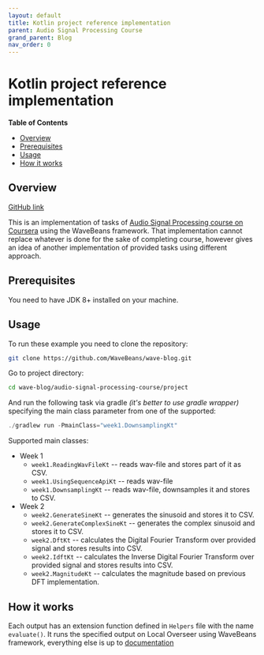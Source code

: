 ```yaml
---
layout: default
title: Kotlin project reference implementation
parent: Audio Signal Processing Course
grand_parent: Blog
nav_order: 0
---
```

Kotlin project reference implementation
=====

<!-- START doctoc generated TOC please keep comment here to allow auto update -->
<!-- DON'T EDIT THIS SECTION, INSTEAD RE-RUN doctoc TO UPDATE -->
**Table of Contents**

- [Overview](#overview)
- [Prerequisites](#prerequisites)
- [Usage](#usage)
- [How it works](#how-it-works)

<!-- END doctoc generated TOC please keep comment here to allow auto update -->

Overview
-----

[GitHub link](https://github.com/WaveBeans/wave-blog/tree/master/audio-signal-processing-course/project)

This is an implementation of tasks of [Audio Signal Processing course on Coursera](https://www.coursera.org/learn/audio-signal-processing) using the WaveBeans framework. That implementation cannot replace whatever is done for the sake of completing course, however gives an idea of another implementation of provided tasks using different approach.

Prerequisites
-----

You need to have JDK 8+ installed on your machine.

Usage
-----

To run these example you need to clone the repository:

```bash
git clone https://github.com/WaveBeans/wave-blog.git
```

Go to project directory:

```bash
cd wave-blog/audio-signal-processing-course/project
```

And run the following task via gradle *(it's better to use gradle wrapper)* specifying the main class parameter from one of the supported:

```kotlin
./gradlew run -PmainClass="week1.DownsamplingKt"
```

Supported main classes:
* Week 1
    * `week1.ReadingWavFileKt` -- reads wav-file and stores part of it as CSV.
    * `week1.UsingSequenceApiKt` -- reads wav-file 
    * `week1.DownsamplingKt` -- reads wav-file, downsamples it and stores to CSV.
* Week 2
    * `week2.GenerateSineKt` -- generates the sinusoid and stores it to CSV.
    * `week2.GenerateComplexSineKt` -- generates the complex sinusoid and stores it to CSV.
    * `week2.DftKt` -- calculates the Digital Fourier Transform over provided signal and stores results into CSV.
    * `week2.IdftKt` -- calculates the Inverse Digital Fourier Transform over provided signal and stores results into CSV.
    * `week2.MagnitudeKt` -- calculates the magnitude based on previous DFT implementation.

How it works
------

Each output has an extension function defined in `Helpers` file with the name `evaluate()`. It runs the specified output on Local Overseer using WaveBeans framework, everything else is up to [documentation](https://wavebeans.io/docs/api/)